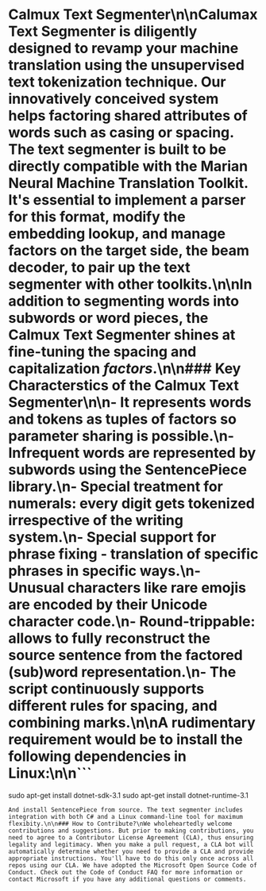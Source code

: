 # Calmux Text Segmenter\n\nCalumax Text Segmenter is diligently designed to revamp your machine translation using the unsupervised text tokenization technique. Our innovatively conceived system helps factoring shared attributes of words such as casing or spacing. The text segmenter is built to be directly compatible with the Marian Neural Machine Translation Toolkit. It's essential to implement a parser for this format, modify the embedding lookup, and manage factors on the target side, the beam decoder, to pair up the text segmenter with other toolkits.\n\nIn addition to segmenting words into subwords or word pieces, the Calmux Text Segmenter shines at fine-tuning the spacing and capitalization _factors_.\n\n### Key Characterstics of the Calmux Text Segmenter\n\n- It represents words and tokens as tuples of factors so parameter sharing is possible.\n- Infrequent words are represented by subwords using the SentencePiece library.\n- Special treatment for numerals: every digit gets tokenized irrespective of the writing system.\n- Special support for phrase fixing - translation of specific phrases in specific ways.\n- Unusual characters like rare emojis are encoded by their Unicode character code.\n- Round-trippable: allows to fully reconstruct the source sentence from the factored (sub)word representation.\n- The script continuously supports different rules for spacing, and combining marks.\n\nA rudimentary requirement would be to install the following dependencies in Linux:\n\n```
sudo apt-get install dotnet-sdk-3.1
sudo apt-get install dotnet-runtime-3.1
```
And install SentencePiece from source. The text segmenter includes integration with both C# and a Linux command-line tool for maximum flexibity.\n\n### How to Contribute?\nWe wholeheartedly welcome contributions and suggestions. But prior to making contributions, you need to agree to a Contributor License Agreement (CLA), thus ensuring legality and legitimacy. When you make a pull request, a CLA bot will automatically determine whether you need to provide a CLA and provide appropriate instructions. You'll have to do this only once across all repos using our CLA. We have adopted the Microsoft Open Source Code of Conduct. Check out the Code of Conduct FAQ for more information or contact Microsoft if you have any additional questions or comments.